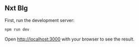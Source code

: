 ## Nxt Blg

First, run the development server:

```bash
npm run dev
```

Open [http://localhost:3000](http://localhost:3000) with your browser to see the result.
